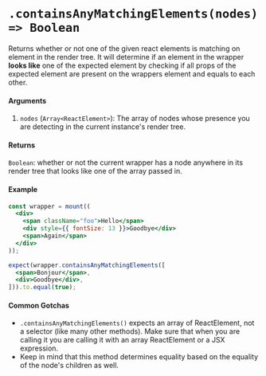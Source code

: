 # `.containsAnyMatchingElements(nodes) => Boolean`

Returns whether or not one of the given react elements is matching on element in the render tree.
It will determine if an element in the wrapper __looks like__ one of the expected element by checking if all props of the expected element are present on the wrappers element and equals to each other.


#### Arguments

1. `nodes` (`Array<ReactElement>`): The array of nodes whose presence you are detecting in the current instance's
render tree.



#### Returns

`Boolean`: whether or not the current wrapper has a node anywhere in its render tree that looks
like one of the array passed in.



#### Example


```jsx
const wrapper = mount((
  <div>
    <span className="foo">Hello</span>
    <div style={{ fontSize: 13 }}>Goodbye</div>
    <span>Again</span>
  </div>
));

expect(wrapper.containsAnyMatchingElements([
  <span>Bonjour</span>,
  <div>Goodbye</div>,
])).to.equal(true);
```


#### Common Gotchas

- `.containsAnyMatchingElements()` expects an array of ReactElement, not a selector (like many other methods). Make sure that
when you are calling it you are calling it with an array ReactElement or a JSX expression.
- Keep in mind that this method determines equality based on the equality of the node's children as
well.
